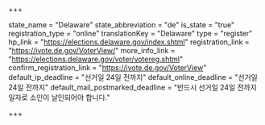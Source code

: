 +++

state_name = "Delaware"
state_abbreviation = "de"
is_state = "true"
registration_type = "online"
translationKey = "Delaware"
type = "register"
hp_link = "https://elections.delaware.gov/index.shtml"
registration_link = "https://ivote.de.gov/VoterView/"
more_info_link = "https://elections.delaware.gov/voter/votereg.shtml"
confirm_registration_link = "https://ivote.de.gov/VoterView"
default_ip_deadline = "선거일 24일 전까지"
default_online_deadline = "선거일 24일 전까지"
default_mail_postmarked_deadline = "반드시 선거일 24일 전까지 일자로 소인이 날인되어야 합니다."

+++